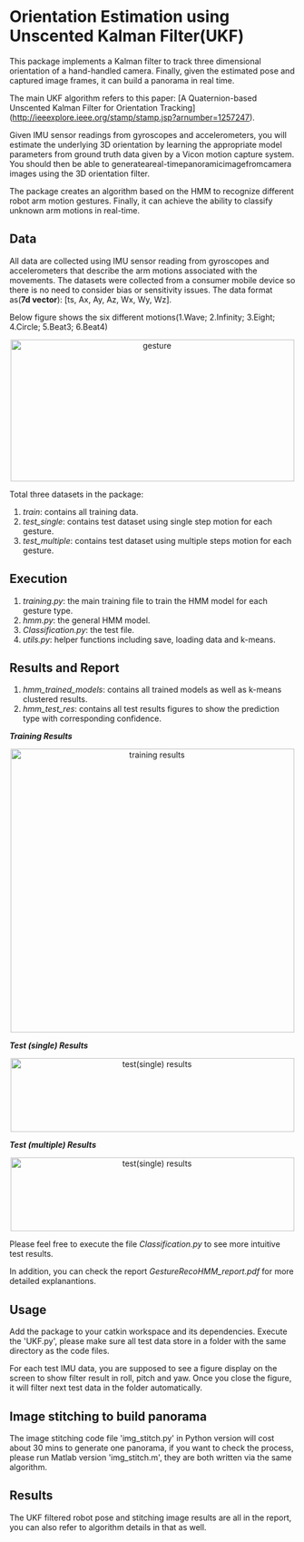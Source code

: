 # Orientation Estimation using Unscented Kalman Filter(UKF)

This package implements a Kalman filter to track three dimensional orientation of a hand-handled camera. Finally, given the estimated pose and captured image frames, it can build a panorama in real time.         

The main UKF algorithm refers to this paper: [A Quaternion-based Unscented Kalman Filter for Orientation Tracking] (http://ieeexplore.ieee.org/stamp/stamp.jsp?arnumber=1257247).



Given IMU sensor readings from gyroscopes and accelerometers, you will estimate the underlying 3D             orientation by learning the appropriate model parameters from ground truth data given by a Vicon               motion capture system. You should then be able to generateareal-timepanoramicimagefromcamera                images using the 3D orientation filter.   

The package creates an algorithm based on the HMM to recognize different robot arm motion gestures. Finally, it can achieve the ability to classify unknown arm motions in real-time.       



Data
-----
All data are collected using IMU sensor reading from gyroscopes and accelerometers that describe the arm motions associated with the movements. The datasets were collected from a consumer mobile device so there is no need to consider bias or sensitivity issues. The data format as(**7d vector**): [ts, Ax, Ay, Az, Wx, Wy, Wz].      

Below figure shows the six different motions(1.Wave; 2.Infinity; 3.Eight; 4.Circle; 5.Beat3; 6.Beat4)
<div align=center>
  <img width="500" height="250" src="./gesture_fig.png", alt="gesture"/>
</div>

Total three datasets in the package:     
1. _train_: contains all training data.
2. _test_single_: contains test dataset using single step motion for each gesture.
3. _test_multiple_: contains test dataset using multiple steps motion for each gesture.


Execution
---------
1. _training.py_: the main training file to train the HMM model for each gesture type.
2. _hmm.py_: the general HMM model.
3. _Classification.py_: the test file.
4. _utils.py_: helper functions including save, loading data and k-means.



Results and Report
-------
1. _hmm_trained_models_: contains all trained models as well as k-means clustered results.
2. _hmm_test_res_: contains all test results figures to show the prediction type with corresponding confidence.

**_Training Results_**
<div align=center>
  <img width="500" height="500" src="./hmm_test_res/training.png", alt="training results"/>
</div>

**_Test (single) Results_** 
<div align=center>
   <img width="500" height="130" src="./hmm_test_res/test_single.png", alt="test(single) results"/>
</div>

**_Test (multiple) Results_** 
<div align=center>   
   <img width="500" height="130" src="./hmm_test_res/test_single.png", alt="test(single) results"/>
</div>


Please feel free to execute the file _Classification.py_ to see more intuitive test results.

In addition, you can check the report _GestureRecoHMM_report.pdf_ for more detailed explanantions.


Usage
-----
Add the package to your catkin workspace and its dependencies. Execute the 'UKF.py', please make sure all test data store in a folder with the same directory as the code files. 

For each test IMU data, you are supposed to see a figure display on the screen to show filter result in roll, pitch and yaw. Once you close the figure, it will filter next test data in the folder automatically. 

Image stitching to build panorama
---------------------------------
The image stitching code file 'img_stitch.py' in Python version will cost about 30 mins to generate one panorama, if you want to check the process, please run Matlab version 'img_stitch.m', they are both written via the same algorithm. 

Results
-------
The UKF filtered robot pose and stitching image results are all in the report, you can also refer to algorithm details in that as well. 
